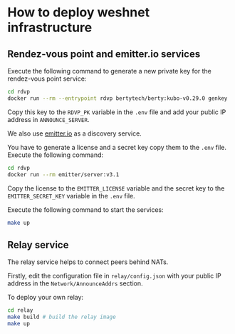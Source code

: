 # How to deploy weshnet infrastructure

## Rendez-vous point and emitter.io services

Execute the following command to generate a new private key for the rendez-vous point service:

```sh
cd rdvp
docker run --rm --entrypoint rdvp bertytech/berty:kubo-v0.29.0 genkey
```

Copy this key to the `RDVP_PK` variable in the `.env` file and add your public IP address in `ANNOUNCE_SERVER`.

We also use [emitter.io](https://emitter.io/) as a discovery service.

You have to generate a license and a secret key copy them to the `.env` file. Execute the following command:

```sh
cd rdvp
docker run --rm emitter/server:v3.1
```

Copy the license to the `EMITTER_LICENSE` variable and the secret key to the `EMITTER_SECRET_KEY` variable in the `.env` file.

Execute the following command to start the services:

```sh
make up
```

## Relay service

The relay service helps to connect peers behind NATs.

Firstly, edit the configuration file in `relay/config.json` with your public IP address in the `Network/AnnounceAddrs` section.

To deploy your own relay:

```sh
cd relay
make build # build the relay image
make up
```
